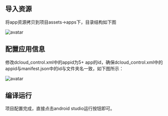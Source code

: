 ## 导入资源

将app资源拷贝到项目assets->apps下，目录结构如下图

![avatar](https://img.cdn.aliyun.dcloud.net.cn/nativedocs/5%2BSDK-android/image/5-8.png)

## 配置应用信息

修改dcloud_control.xml中的appid为5+ app的id，确保dcloud_control.xml中的appid与manifest.json中的id与文件夹名一致，如下图所示：
		
![avatar](https://img.cdn.aliyun.dcloud.net.cn/nativedocs/5%2BSDK-android/image/5-9.png)

## 编译运行

项目配置完成，直接点击android studio运行按钮即可。